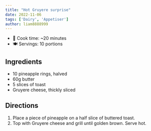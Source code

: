 ```yaml
---
title: "Hot Gruyere surprise"
date: 2022-11-06
tags: ['Dairy', 'Appetiser']
author: liam8888999
---
```


- 🍳 Cook time: ~20 minutes
- 🍽️  Servings: 10 portions

## Ingredients

- 10 pineapple rings, halved
- 60g butter
- 5 slices of toast
- Gruyere cheese, thickly sliced

## Directions

1. Place a piece of pineapple on a half slice of buttered toast.
2. Top with Gruyere cheese and grill until golden brown. Serve hot.
